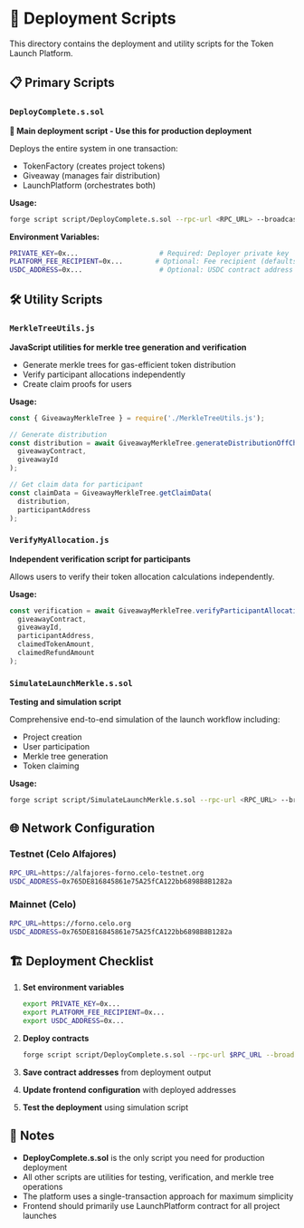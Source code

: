 # 🚀 Deployment Scripts

This directory contains the deployment and utility scripts for the Token Launch Platform.

## 📋 Primary Scripts

### `DeployComplete.s.sol` 
**🎯 Main deployment script - Use this for production deployment**

Deploys the entire system in one transaction:
- TokenFactory (creates project tokens)
- Giveaway (manages fair distribution)  
- LaunchPlatform (orchestrates both)

**Usage:**
```bash
forge script script/DeployComplete.s.sol --rpc-url <RPC_URL> --broadcast --verify
```

**Environment Variables:**
```bash
PRIVATE_KEY=0x...                    # Required: Deployer private key
PLATFORM_FEE_RECIPIENT=0x...        # Optional: Fee recipient (defaults to deployer)
USDC_ADDRESS=0x...                   # Optional: USDC contract address
```

## 🛠️ Utility Scripts

### `MerkleTreeUtils.js`
**JavaScript utilities for merkle tree generation and verification**

- Generate merkle trees for gas-efficient token distribution
- Verify participant allocations independently
- Create claim proofs for users

**Usage:**
```javascript
const { GiveawayMerkleTree } = require('./MerkleTreeUtils.js');

// Generate distribution
const distribution = await GiveawayMerkleTree.generateDistributionOffChain(
  giveawayContract, 
  giveawayId
);

// Get claim data for participant
const claimData = GiveawayMerkleTree.getClaimData(
  distribution, 
  participantAddress
);
```

### `VerifyMyAllocation.js`
**Independent verification script for participants**

Allows users to verify their token allocation calculations independently.

**Usage:**
```javascript
const verification = await GiveawayMerkleTree.verifyParticipantAllocation(
  giveawayContract,
  giveawayId,
  participantAddress,
  claimedTokenAmount,
  claimedRefundAmount
);
```

### `SimulateLaunchMerkle.s.sol`
**Testing and simulation script**

Comprehensive end-to-end simulation of the launch workflow including:
- Project creation
- User participation
- Merkle tree generation
- Token claiming

**Usage:**
```bash
forge script script/SimulateLaunchMerkle.s.sol --rpc-url <RPC_URL> --broadcast
```

## 🌐 Network Configuration

### Testnet (Celo Alfajores)
```bash
RPC_URL=https://alfajores-forno.celo-testnet.org
USDC_ADDRESS=0x765DE816845861e75A25fCA122bb6898B8B1282a
```

### Mainnet (Celo)
```bash
RPC_URL=https://forno.celo.org
USDC_ADDRESS=0x765DE816845861e75A25fCA122bb6898B8B1282a
```

## 🏗️ Deployment Checklist

1. **Set environment variables**
   ```bash
   export PRIVATE_KEY=0x...
   export PLATFORM_FEE_RECIPIENT=0x...
   export USDC_ADDRESS=0x...
   ```

2. **Deploy contracts**
   ```bash
   forge script script/DeployComplete.s.sol --rpc-url $RPC_URL --broadcast --verify
   ```

3. **Save contract addresses** from deployment output

4. **Update frontend configuration** with deployed addresses

5. **Test the deployment** using simulation script

## 📝 Notes

- **DeployComplete.s.sol** is the only script you need for production deployment
- All other scripts are utilities for testing, verification, and merkle tree operations
- The platform uses a single-transaction approach for maximum simplicity
- Frontend should primarily use LaunchPlatform contract for all project launches 